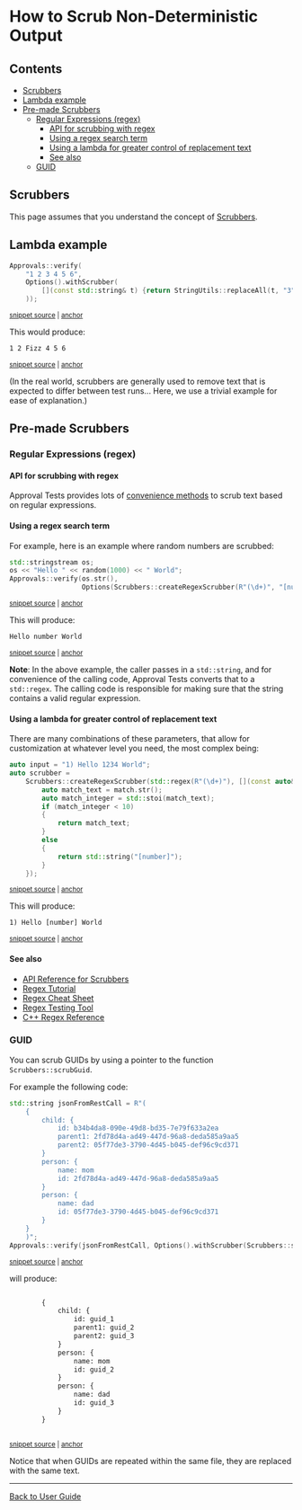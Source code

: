 <a id="top"></a>

# How to Scrub Non-Deterministic Output

<!-- toc -->
## Contents

  * [Scrubbers](#scrubbers)
  * [Lambda example](#lambda-example)
  * [Pre-made Scrubbers](#pre-made-scrubbers)
    * [Regular Expressions (regex)](#regular-expressions-regex)
      * [API for scrubbing with regex](#api-for-scrubbing-with-regex)
      * [Using a regex search term](#using-a-regex-search-term)
      * [Using a lambda for greater control of replacement text](#using-a-lambda-for-greater-control-of-replacement-text)
      * [See also](#see-also)
    * [GUID](#guid)<!-- endToc -->

## Scrubbers

This page assumes that you understand the concept of [Scrubbers](/doc/explanations/Scrubbers.md#top).

## Lambda example

<!-- snippet: scrubbing_via_lambda -->
<a id='snippet-scrubbing_via_lambda'></a>
```cpp
Approvals::verify(
    "1 2 3 4 5 6",
    Options().withScrubber(
        [](const std::string& t) {return StringUtils::replaceAll(t, "3", "Fizz");}
    ));
```
<sup><a href='/tests/DocTest_Tests/scrubbers/GuidScrubberTests.cpp#L78-L84' title='Snippet source file'>snippet source</a> | <a href='#snippet-scrubbing_via_lambda' title='Start of snippet'>anchor</a></sup>
<!-- endSnippet -->

This would produce:

<!-- snippet: GuidScrubberTests.Scrubbing_via_Lambda.approved.txt -->
<a id='snippet-GuidScrubberTests.Scrubbing_via_Lambda.approved.txt'></a>
```txt
1 2 Fizz 4 5 6
```
<sup><a href='/tests/DocTest_Tests/scrubbers/approval_tests/GuidScrubberTests.Scrubbing_via_Lambda.approved.txt#L1-L1' title='Snippet source file'>snippet source</a> | <a href='#snippet-GuidScrubberTests.Scrubbing_via_Lambda.approved.txt' title='Start of snippet'>anchor</a></sup>
<!-- endSnippet -->

(In the real world, scrubbers are generally used to remove text that is expected to differ between test runs... Here, we use a trivial example for ease of explanation.)

## Pre-made Scrubbers

### Regular Expressions (regex)

#### API for scrubbing with regex

Approval Tests provides lots of [convenience methods](https://approvaltestscpp.readthedocs.io/en/latest/api/scrubbers.html) to scrub text based on regular expressions.

#### Using a regex search term

For example, here is an example where random numbers are scrubbed:

<!-- snippet: simple_regex_scrubbing -->
<a id='snippet-simple_regex_scrubbing'></a>
```cpp
std::stringstream os;
os << "Hello " << random(1000) << " World";
Approvals::verify(os.str(),
                  Options(Scrubbers::createRegexScrubber(R"(\d+)", "[number]")));
```
<sup><a href='/tests/DocTest_Tests/scrubbers/ScrubberTests.cpp#L49-L54' title='Snippet source file'>snippet source</a> | <a href='#snippet-simple_regex_scrubbing' title='Start of snippet'>anchor</a></sup>
<!-- endSnippet -->

This will produce:

<!-- snippet: ScrubberTests.createRegexScrubber_with_fixed_result.approved.txt -->
<a id='snippet-ScrubberTests.createRegexScrubber_with_fixed_result.approved.txt'></a>
```txt
Hello number World
```
<sup><a href='/tests/DocTest_Tests/scrubbers/approval_tests/ScrubberTests.createRegexScrubber_with_fixed_result.approved.txt#L1-L1' title='Snippet source file'>snippet source</a> | <a href='#snippet-ScrubberTests.createRegexScrubber_with_fixed_result.approved.txt' title='Start of snippet'>anchor</a></sup>
<!-- endSnippet -->

**Note**: In the above example, the caller passes in a `std::string`, and for convenience of the calling code, Approval
Tests converts that to a `std::regex`. The calling code is responsible for making sure that the string contains a valid
regular expression.

#### Using a lambda for greater control of replacement text

There are many combinations of these parameters, that allow for customization at whatever level you
need, the most complex being:

<!-- snippet: complex_regex_scrubbing -->
<a id='snippet-complex_regex_scrubbing'></a>
```cpp
auto input = "1) Hello 1234 World";
auto scrubber =
    Scrubbers::createRegexScrubber(std::regex(R"(\d+)"), [](const auto& match) {
        auto match_text = match.str();
        auto match_integer = std::stoi(match_text);
        if (match_integer < 10)
        {
            return match_text;
        }
        else
        {
            return std::string("[number]");
        }
    });
```
<sup><a href='/tests/DocTest_Tests/scrubbers/ScrubberTests.cpp#L21-L36' title='Snippet source file'>snippet source</a> | <a href='#snippet-complex_regex_scrubbing' title='Start of snippet'>anchor</a></sup>
<!-- endSnippet -->

This will produce:

<!-- snippet: ScrubberTests.createRegexScrubber.approved.txt -->
<a id='snippet-ScrubberTests.createRegexScrubber.approved.txt'></a>
```txt
1) Hello [number] World
```
<sup><a href='/tests/DocTest_Tests/scrubbers/approval_tests/ScrubberTests.createRegexScrubber.approved.txt#L1-L1' title='Snippet source file'>snippet source</a> | <a href='#snippet-ScrubberTests.createRegexScrubber.approved.txt' title='Start of snippet'>anchor</a></sup>
<!-- endSnippet -->

#### See also

* [API Reference for Scrubbers](https://approvaltestscpp.readthedocs.io/en/latest/api/scrubbers.html)
* [Regex Tutorial](https://regexone.com/)
* [Regex Cheat Sheet](https://www.rexegg.com/regex-quickstart.html)
* [Regex Testing Tool](https://regex101.com)
* [C++ Regex Reference](https://en.cppreference.com/w/cpp/regex)

### GUID

You can scrub GUIDs by using a pointer to the function `Scrubbers::scrubGuid`.
 
For example the following code:

<!-- snippet: guid_scrubbing -->
<a id='snippet-guid_scrubbing'></a>
```cpp
std::string jsonFromRestCall = R"(
    {
        child: {
            id: b34b4da8-090e-49d8-bd35-7e79f633a2ea
            parent1: 2fd78d4a-ad49-447d-96a8-deda585a9aa5
            parent2: 05f77de3-3790-4d45-b045-def96c9cd371
        }
        person: {
            name: mom
            id: 2fd78d4a-ad49-447d-96a8-deda585a9aa5
        }
        person: {
            name: dad
            id: 05f77de3-3790-4d45-b045-def96c9cd371
        }
    }
    )";
Approvals::verify(jsonFromRestCall, Options().withScrubber(Scrubbers::scrubGuid));
```
<sup><a href='/tests/DocTest_Tests/scrubbers/GuidScrubberTests.cpp#L33-L52' title='Snippet source file'>snippet source</a> | <a href='#snippet-guid_scrubbing' title='Start of snippet'>anchor</a></sup>
<!-- endSnippet -->

will produce:

<!-- snippet: GuidScrubberTests.Input_with_multiple_GUIDs.approved.txt -->
<a id='snippet-GuidScrubberTests.Input_with_multiple_GUIDs.approved.txt'></a>
```txt

        {
            child: {
                id: guid_1
                parent1: guid_2
                parent2: guid_3
            }
            person: {
                name: mom
                id: guid_2
            }
            person: {
                name: dad
                id: guid_3
            }
        }
        
```
<sup><a href='/tests/DocTest_Tests/scrubbers/approval_tests/GuidScrubberTests.Input_with_multiple_GUIDs.approved.txt#L1-L17' title='Snippet source file'>snippet source</a> | <a href='#snippet-GuidScrubberTests.Input_with_multiple_GUIDs.approved.txt' title='Start of snippet'>anchor</a></sup>
<!-- endSnippet -->

Notice that when GUIDs are repeated within the same file, they are replaced with the same text.

---

[Back to User Guide](/doc/README.md#top)
